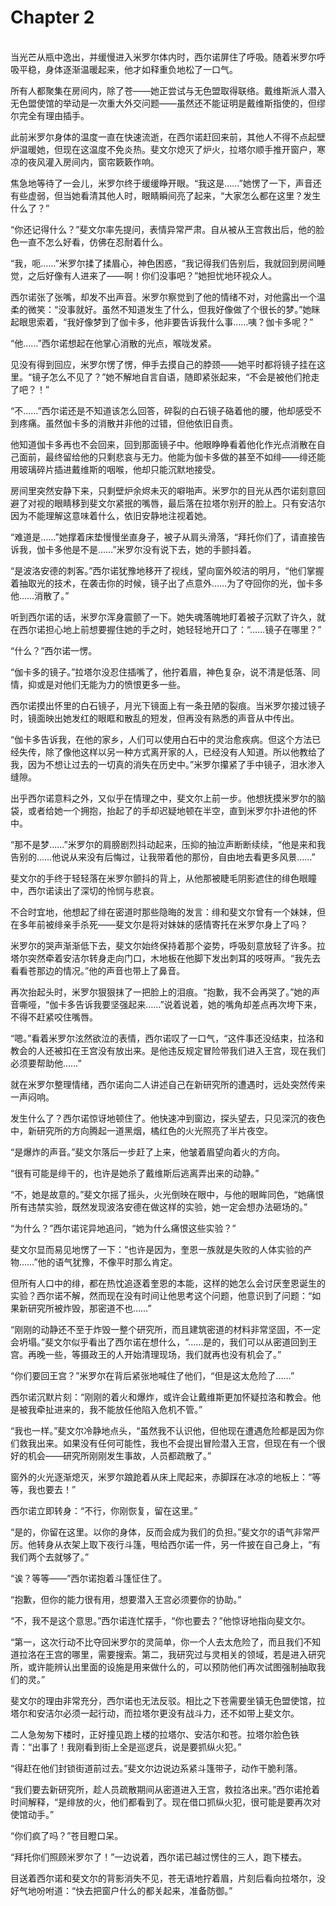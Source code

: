 # Chapter 2

<br>
当光芒从瓶中逸出，并缓慢进入米罗尔体内时，西尔诺屏住了呼吸。随着米罗尔呼吸平稳，身体逐渐温暖起来，他才如释重负地松了一口气。

所有人都聚集在房间内，除了苍——她正尝试与无色盟取得联络。戴维斯派人潜入无色盟使馆的举动是一次重大外交问题——虽然还不能证明是戴维斯指使的，但缪尔完全有理由插手。

此前米罗尔身体的温度一直在快速流逝，在西尔诺赶回来前，其他人不得不点起壁炉温暖她，但现在这温度不免炎热。斐文尔熄灭了炉火，拉塔尔顺手推开窗户，寒凉的夜风灌入房间内，窗帘簌簌作响。

焦急地等待了一会儿，米罗尔终于缓缓睁开眼。“我这是……”她愣了一下，声音还有些虚弱，但当她看清其他人时，眼睛瞬间亮了起来，“大家怎么都在这里？发生什么了？”

“你还记得什么？”斐文尔率先提问，表情异常严肃。自从被从王宫救出后，他的脸色一直不怎么好看，仿佛在忍耐着什么。

“我，呃……”米罗尔揉了揉眉心，神色困惑，“我记得我们告别后，我就回到房间睡觉，之后好像有人进来了——啊！你们没事吧？”她担忧地环视众人。

西尔诺张了张嘴，却发不出声音。米罗尔察觉到了他的情绪不对，对他露出一个温柔的微笑：“没事就好。虽然不知道发生了什么，但我好像做了个很长的梦。”她眯起眼思索着，“我好像梦到了伽卡多，他非要告诉我什么事……咦？伽卡多呢？”

“他……”西尔诺想起在他掌心消散的光点，喉咙发紧。

见没有得到回应，米罗尔愣了愣，伸手去摸自己的脖颈——她平时都将镜子挂在这里。“镜子怎么不见了？”她不解地自言自语，随即紧张起来，“不会是被他们抢走了吧？！”

“不……”西尔诺还是不知道该怎么回答，碎裂的白石镜子硌着他的腰，他却感受不到疼痛。虽然伽卡多的消散并非他的过错，但他依旧自责。

他知道伽卡多再也不会回来，回到那面镜子中。他眼睁睁看着他化作光点消散在自己面前，最终留给他的只剩悲哀与无力。他能为伽卡多做的甚至不如绯——绯还能用玻璃碎片插进戴维斯的咽喉，他却只能沉默地接受。

房间里突然安静下来，只剩壁炉余烬未灭的噼啪声。米罗尔的目光从西尔诺刻意回避了对视的眼睛移到斐文尔紧抿的嘴唇，最后落在拉塔尔别开的脸上。只有安洁尔因为不能理解这意味着什么，依旧安静地注视着她。

“难道是……”她撑着床垫慢慢坐直身子，被子从肩头滑落，“拜托你们了，请直接告诉我，伽卡多他是不是……”米罗尔没有说下去，她的手颤抖着。

“是波洛安德的刺客。”西尔诺犹豫地移开了视线，望向窗外皎洁的明月，“他们掌握着抽取光的技术，在袭击你的时候，镜子出了点意外……为了夺回你的光，伽卡多他……消散了。”

听到西尔诺的话，米罗尔浑身震颤了一下。她失魂落魄地盯着被子沉默了许久，就在西尔诺担心地上前想要握住她的手之时，她轻轻地开口了：“……镜子在哪里？”

“什么？”西尔诺一愣。

“伽卡多的镜子。”拉塔尔没忍住插嘴了，他拧着眉，神色复杂，说不清是低落、同情，抑或是对他们无能为力的愤恨更多一些。

西尔诺摸出怀里的白石镜子，月光下镜面上有一条丑陋的裂痕。当米罗尔接过镜子时，镜面映出她发红的眼眶和散乱的短发，但再没有熟悉的声音从中传出。

“伽卡多告诉我，在他的家乡，人们可以使用白石中的灵治愈疾病。但这个方法已经失传，除了像他这样以另一种方式离开家的人，已经没有人知道。所以他教给了我，因为不想让过去的一切真的消失在历史中。”米罗尔攥紧了手中镜子，泪水渗入缝隙。

出乎西尔诺意料之外，又似乎在情理之中，斐文尔上前一步。他想抚摸米罗尔的脑袋，或者给她一个拥抱，抬起了的手却迟疑地顿在半空，直到米罗尔扑进他的怀中。

“那不是梦……”米罗尔的肩膀剧烈抖动起来，压抑的抽泣声断断续续，“他是来和我告别的……他说从来没有后悔过，让我带着他的那份，自由地去看更多风景……”

斐文尔的手终于轻轻落在米罗尔颤抖的背上，从他那被睫毛阴影遮住的绯色眼瞳中，西尔诺读出了深切的怜悯与悲哀。

不合时宜地，他想起了绯在密道时那些隐晦的发言：绯和斐文尔曾有一个妹妹，但在多年前被绯亲手杀死——斐文尔是将对妹妹的感情寄托在米罗尔身上了吗？

米罗尔的哭声渐渐低下去，斐文尔始终保持着那个姿势，呼吸刻意放轻了许多。拉塔尔突然牵着安洁尔转身走向门口，木地板在他脚下发出刺耳的吱呀声。“我先去看看苍那边的情况。”他的声音也带上了鼻音。

再次抬起头时，米罗尔狠狠抹了一把脸上的泪痕。“抱歉，我不会再哭了。”她的声音嘶哑，“伽卡多告诉我要坚强起来……”说着说着，她的嘴角却差点再次垮下来，不得不赶紧咬住嘴唇。

“嗯。”看着米罗尔泫然欲泣的表情，西尔诺叹了一口气，“这件事还没结束，拉洛和教会的人还被扣在王宫没有放出来。是他违反规定冒险带我们进入王宫，现在我们必须要帮助他……”

就在米罗尔整理情绪，西尔诺向二人讲述自己在新研究所的遭遇时，远处突然传来一声闷响。

发生什么了？西尔诺惊讶地顿住了。他快速冲到窗边，探头望去，只见深沉的夜色中，新研究所的方向腾起一道黑烟，橘红色的火光照亮了半片夜空。

“是爆炸的声音。”斐文尔落后一步赶了上来，他皱着眉望向着火的方向。

“很有可能是绯干的，也许是她杀了戴维斯后逃离弄出来的动静。”

“不，她是故意的。”斐文尔摇了摇头，火光倒映在眼中，与他的眼眸同色，“她痛恨所有违禁实验，既然发现波洛安德在做这样的实验，她一定会想办法砸场的。”

“为什么？”西尔诺诧异地追问，“她为什么痛恨这些实验？”

斐文尔显而易见地愣了一下：“也许是因为，奎恩一族就是失败的人体实验的产物……”他的语气犹豫，不像平时那么肯定。

但所有人口中的绯，都在热忱追逐着奎恩的本能，这样的她怎么会讨厌奎恩诞生的实验？西尔诺不解，然而现在没有时间让他思考这个问题，他意识到了问题：“如果新研究所被炸毁，那密道不也……”

“刚刚的动静还不至于炸毁一整个研究所，而且建筑密道的材料非常坚固，不一定会坍塌。”斐文尔似乎看出了西尔诺在想什么，“……是的，我们可以从密道回到王宫。再晚一些，等摄政王的人开始清理现场，我们就再也没有机会了。”

“你们要回王宫？”米罗尔在背后紧张地喊住了他们，“但是这太危险了……”

西尔诺沉默片刻：“刚刚的着火和爆炸，或许会让戴维斯更加怀疑拉洛和教会。他是被我牵扯进来的，我不能放任他陷入危机不管。”

“我也一样。”斐文尔冷静地点头，“虽然我不认识他，但他现在遭遇危险都是因为你们救我出来。如果没有任何可能性，我也不会提出冒险潜入王宫，但现在有一个很好的机会——研究所刚刚发生事故，人员都疏散了。”

窗外的火光逐渐熄灭，米罗尔踉跄着从床上爬起来，赤脚踩在冰凉的地板上：“等等，我也要去！”

西尔诺立即转身：“不行，你刚恢复，留在这里。”

“是的，你留在这里。以你的身体，反而会成为我们的负担。”斐文尔的语气非常严厉。他转身从衣架上取下夜行斗篷，甩给西尔诺一件，另一件披在自己身上，“有我们两个去就够了。”

“诶？等等——”西尔诺抱着斗篷怔住了。

“抱歉，但你的能力很有用，想要潜入王宫必须要你的协助。”

“不，我不是这个意思。”西尔诺连忙摆手，“你也要去？”他惊讶地指向斐文尔。

“第一，这次行动不比夺回米罗尔的灵简单，你一个人去太危险了，而且我们不知道拉洛在王宫的哪里，需要搜索。第二，我研究过与灵相关的领域，若是进入研究所，或许能辨认出里面的设施是用来做什么的，可以预防他们再次试图强制抽取我们的灵。”

斐文尔的理由非常充分，西尔诺也无法反驳。相比之下苍需要坐镇无色盟使馆，拉塔尔和安洁尔必须一起行动，而拉塔尔更没有战斗力，还不如带上斐文尔。

二人急匆匆下楼时，正好撞见跑上楼的拉塔尔、安洁尔和苍。拉塔尔脸色铁青：“出事了！我刚看到街上全是巡逻兵，说是要抓纵火犯。”

“得赶在他们封锁街道前过去。”斐文尔边说边系紧斗篷带子，动作干脆利落。

“我们要去新研究所，趁人员疏散期间从密道进入王宫，救拉洛出来。”西尔诺抢着时间解释，“是绯放的火，他们都看到了。现在借口抓纵火犯，很可能是要再次对使馆动手。”

“你们疯了吗？”苍目瞪口呆。

“拜托你们照顾米罗尔了！”一边说着，西尔诺已越过愣住的三人，跑下楼去。

目送着西尔诺和斐文尔的背影消失不见，苍无语地拧着眉，片刻后看向拉塔尔，没好气地吩咐道：“快去把窗户什么的都关起来，准备防御。”
